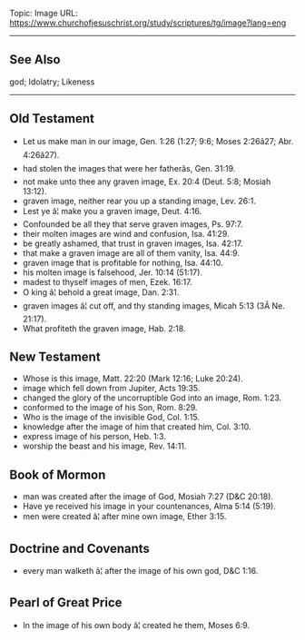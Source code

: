 Topic: Image
URL: https://www.churchofjesuschrist.org/study/scriptures/tg/image?lang=eng

---

## See Also

god; Idolatry; Likeness

---

## Old Testament

- Let us make man in our image, Gen. 1:26 (1:27; 9:6; Moses 2:26â27; Abr. 4:26â27).
- had stolen the images that were her fatherâs, Gen. 31:19.
- not make unto thee any graven image, Ex. 20:4 (Deut. 5:8; Mosiah 13:12).
- graven image, neither rear you up a standing image, Lev. 26:1.
- Lest ye â¦ make you a graven image, Deut. 4:16.
- Confounded be all they that serve graven images, Ps. 97:7.
- their molten images are wind and confusion, Isa. 41:29.
- be greatly ashamed, that trust in graven images, Isa. 42:17.
- that make a graven image are all of them vanity, Isa. 44:9.
- graven image that is profitable for nothing, Isa. 44:10.
- his molten image is falsehood, Jer. 10:14 (51:17).
- madest to thyself images of men, Ezek. 16:17.
- O king â¦ behold a great image, Dan. 2:31.
- graven images â¦ cut off, and thy standing images, Micah 5:13 (3Â Ne. 21:17).
- What profiteth the graven image, Hab. 2:18.

## New Testament

- Whose is this image, Matt. 22:20 (Mark 12:16; Luke 20:24).
- image which fell down from Jupiter, Acts 19:35.
- changed the glory of the uncorruptible God into an image, Rom. 1:23.
- conformed to the image of his Son, Rom. 8:29.
- Who is the image of the invisible God, Col. 1:15.
- knowledge after the image of him that created him, Col. 3:10.
- express image of his person, Heb. 1:3.
- worship the beast and his image, Rev. 14:11.

## Book of Mormon

- man was created after the image of God, Mosiah 7:27 (D&C 20:18).
- Have ye received his image in your countenances, Alma 5:14 (5:19).
- men were created â¦ after mine own image, Ether 3:15.

## Doctrine and Covenants

- every man walketh â¦ after the image of his own god, D&C 1:16.

## Pearl of Great Price

- In the image of his own body â¦ created he them, Moses 6:9.

